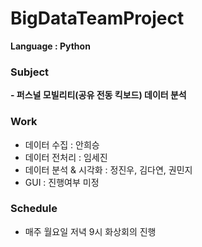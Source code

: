 # BigDataTeamProject
**Language : Python**

### Subject
**- 퍼스널 모빌리티(공유 전동 킥보드) 데이터 분석**

### Work
- 데이터 수집 : 안희승
-	데이터 전처리 : 임세진
- 데이터 분석 & 시각화 : 정진우, 김다연, 권민지
- GUI : 진행여부 미정

### Schedule
- 매주 월요일 저녁 9시 화상회의 진행


